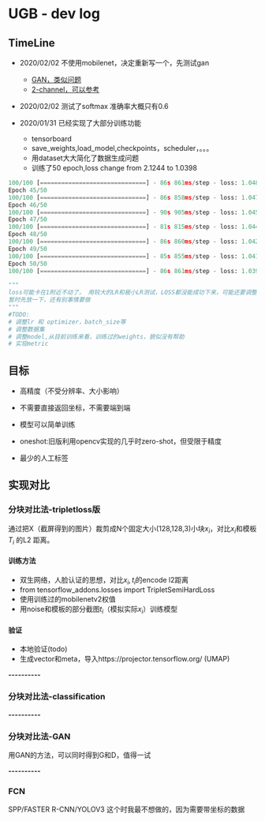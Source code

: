 # UGB - dev log

## TimeLine

* 2020/02/02 不使用mobilenet，决定重新写一个，先测试gan
    + [GAN，类似问题](https://blog.csdn.net/think_three/article/details/88714237)
    + [2-channel，可以参考](https://blog.csdn.net/hjimce/article/details/50098483)

* 2020/02/02 测试了softmax
    准确率大概只有0.6
* 2020/01/31 已经实现了大部分训练功能
    + tensorboard
    + save_weights,load_model,checkpoints，scheduler，。。。
    + 用dataset大大简化了数据生成问题
    + 训练了50 epoch,loss change from 2.1244 to 1.0398

```python
100/100 [==============================] - 86s 861ms/step - loss: 1.0488
Epoch 45/50
100/100 [==============================] - 86s 858ms/step - loss: 1.0475
Epoch 46/50
100/100 [==============================] - 90s 905ms/step - loss: 1.0451
Epoch 47/50
100/100 [==============================] - 81s 815ms/step - loss: 1.0443
Epoch 48/50
100/100 [==============================] - 86s 860ms/step - loss: 1.0425
Epoch 49/50
100/100 [==============================] - 85s 855ms/step - loss: 1.0412
Epoch 50/50
100/100 [==============================] - 86s 861ms/step - loss: 1.0398

"""
loss可能卡在1附近不动了， 用较大的LR和极小LR测试，LOSS都没能成功下来，可能还要调整数据集
暂时先放一下，还有别事情要做
"""
#TODO:
# 调整lr 和 optimizer，batch_size等
# 调整数据集
# 调整model,从目前训练来看，训练过的weights，貌似没有帮助
# 实现metric


```

## 目标

- 高精度（不受分辨率、大小影响）

- 不需要直接返回坐标，不需要端到端

- 模型可以简单训练

- oneshot:旧版利用opencv实现的几乎时zero-shot，但受限于精度

- 最少的人工标签

## 实现对比

### 分块对比法-tripletloss版

通过把X（截屏得到的图片）裁剪成N个固定大小(128,128,3)小块$x_i$，对比$x_i$和模板$T_i$ 的L2 距离。

#### 训练方法

- 双生网络，人脸认证的思想，对比$x_i,t_i$的encode l2距离
- from tensorflow_addons.losses import TripletSemiHardLoss
- 使用训练过的mobilenetv2权值
- 用noise和模板的部分截图$t_i$（模拟实际$x_i$）训练模型

#### 验证

- 本地验证(todo)
- 生成vector和meta，导入https://projector.tensorflow.org/ (UMAP)

**----------**

### 分块对比法-classification

**----------**

### 分块对比法-GAN

用GAN的方法，可以同时得到G和D，值得一试

**----------**

### FCN

SPP/FASTER R-CNN/YOLOV3
这个时我最不想做的，因为需要带坐标的数据
